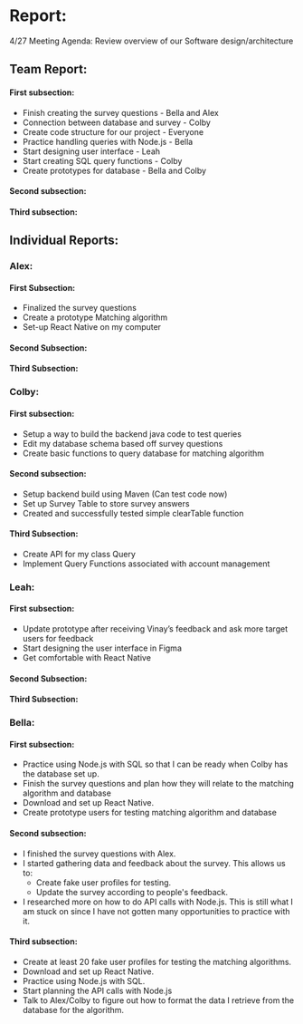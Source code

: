# Report:

4/27 Meeting Agenda:
Review overview of our Software design/architecture


## Team Report:
#### First subsection:
- Finish creating the survey questions - Bella and Alex 
- Connection between database and survey - Colby 
- Create code structure for our project - Everyone 
- Practice handling queries with Node.js - Bella 
- Start designing user interface - Leah 
- Start creating SQL query functions - Colby 
- Create prototypes for database - Bella and Colby

#### Second subsection:


#### Third subsection:


## Individual Reports:

### Alex:
#### First Subsection:
- Finalized the survey questions
- Create a prototype Matching algorithm
- Set-up React Native on my computer

#### Second Subsection:


#### Third Subsection:


### Colby:
#### First subsection:
- Setup a way to build the backend java code to test queries
- Edit my database schema based off survey questions
- Create basic functions to query database for matching algorithm

#### Second subsection: 
- Setup backend build using Maven (Can test code now)
- Set up Survey Table to store survey answers
- Created and successfully tested simple clearTable function

#### Third Subsection:
- Create API for my class Query
- Implement Query Functions associated with account management

### Leah:
#### First subsection:
- Update prototype after receiving Vinay’s feedback and ask more target users for feedback
- Start designing the user interface in Figma
- Get comfortable with React Native

#### Second Subsection:


#### Third Subsection:


### Bella:
#### First subsection:
- Practice using Node.js with SQL so that I can be ready when Colby has the database set up.
- Finish the survey questions and plan how they will relate to the matching algorithm and database
- Download and set up React Native.
- Create prototype users for testing matching algorithm and database

#### Second subsection:
- I finished the survey questions with Alex.
- I started gathering data and feedback about the survey. This allows us to:
  - Create fake user profiles for testing.
  - Update the survey according to people's feedback.
- I researched more on how to do API calls with Node.js. This is still what I am stuck on since I have not gotten many
opportunities to practice with it.

#### Third subsection:
- Create at least 20 fake user profiles for testing the matching algorithms.
- Download and set up React Native.
- Practice using Node.js with SQL.
- Start planning the API calls with Node.js
- Talk to Alex/Colby to figure out how to format the data I retrieve from the database for the algorithm.